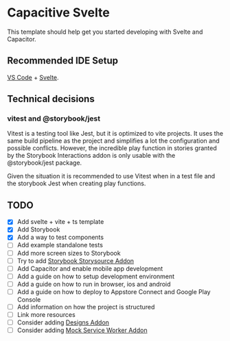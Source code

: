 # Capacitive Svelte

This template should help get you started developing with Svelte and Capacitor.

## Recommended IDE Setup

[VS Code](https://code.visualstudio.com/) + [Svelte](https://marketplace.visualstudio.com/items?itemName=svelte.svelte-vscode).

## Technical decisions

### vitest and @storybook/jest

Vitest is a testing tool like Jest, but it is optimized to vite projects. It uses the same build pipeline as the project and simplifies a lot the configuration and possible conflicts. However, the incredible play function in stories granted by the Storybook Interactions addon is only usable with the @storybook/jest package.

Given the situation it is recommended to use Vitest when in a test file and the storybook Jest when creating play functions.

## TODO

- [x] Add svelte + vite + ts template
- [x] Add Storybook
- [x] Add a way to test components
- [ ] Add example standalone tests
- [ ] Add more screen sizes to Storybook
- [ ] Try to add [Storybook Storysource Addon](https://storybook.js.org/addons/@storybook/addon-storysource)
- [ ] Add Capacitor and enable mobile app development
- [ ] Add a guide on how to setup development environment
- [ ] Add a guide on how to run in browser, ios and android
- [ ] Add a guide on how to deploy to Appstore Connect and Google Play Console
- [ ] Add information on how the project is structured
- [ ] Link more resources
- [ ] Consider adding [Designs Addon](https://storybook.js.org/addons/storybook-addon-designs/)
- [ ] Consider adding [Mock Service Worker Addon](https://storybook.js.org/addons/msw-storybook-addon)
